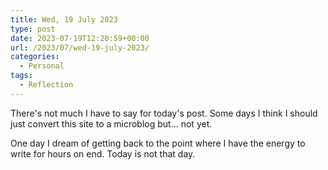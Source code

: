 ```yaml
---
title: Wed, 19 July 2023
type: post
date: 2023-07-19T12:20:59+00:00
url: /2023/07/wed-19-july-2023/
categories:
  - Personal
tags:
  - Reflection
---
```


There's not much I have to say for today's post. Some days I think I should just convert this site to a microblog but... not yet.

One day I dream of getting back to the point where I have the energy to write for hours on end. Today is not that day.
